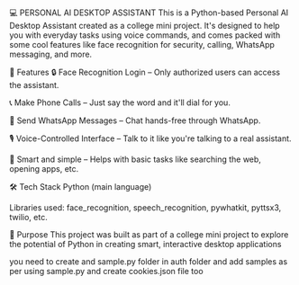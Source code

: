 💻 PERSONAL AI DESKTOP ASSISTANT
This is a Python-based Personal AI Desktop Assistant created as a college mini project. It's designed to help you with everyday tasks using voice commands, and comes packed with some cool features like face recognition for security, calling, WhatsApp messaging, and more.

🚀 Features
🔒 Face Recognition Login – Only authorized users can access the assistant.

📞 Make Phone Calls – Just say the word and it'll dial for you.

💬 Send WhatsApp Messages – Chat hands-free through WhatsApp.

🎙️ Voice-Controlled Interface – Talk to it like you're talking to a real assistant.

🧠 Smart and simple – Helps with basic tasks like searching the web, opening apps, etc.

🛠️ Tech Stack
Python (main language)

Libraries used: face_recognition, speech_recognition, pywhatkit, pyttsx3, twilio, etc.

🎯 Purpose
This project was built as part of a college mini project to explore the potential of Python in creating smart, interactive desktop applications

you need to create and sample.py folder in auth folder and add samples as per using sample.py 
and create cookies.json file too
